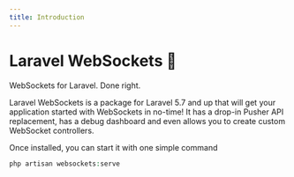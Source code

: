 ```yaml
---
title: Introduction
---
```


# Laravel WebSockets :rocket:
WebSockets for Laravel. Done right.

Laravel WebSockets is a package for Laravel 5.7 and up that will get your application started with WebSockets in no-time!  It has a drop-in Pusher API replacement, has a debug dashboard and even allows you to create custom WebSocket controllers.

Once installed, you can start it with one simple command

```php
php artisan websockets:serve
```
